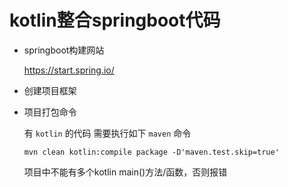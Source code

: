 # kotlin整合springboot代码

- springboot构建网站

   https://start.spring.io/ 

- 创建项目框架

    
- 项目打包命令

    有 `kotlin` 的代码 需要执行如下 `maven` 命令
    
    `mvn clean kotlin:compile package -D'maven.test.skip=true'`
    
    项目中不能有多个kotlin main()方法/函数，否则报错
    